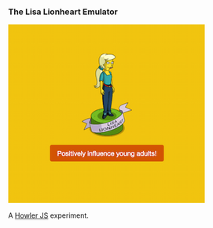 ### The Lisa Lionheart Emulator

<img src="img/screenshot.png" alt="The Lisa Lionheart Emulator" />

A <a href="https://github.com/goldfire/howler.js" >Howler JS</a> experiment. 
